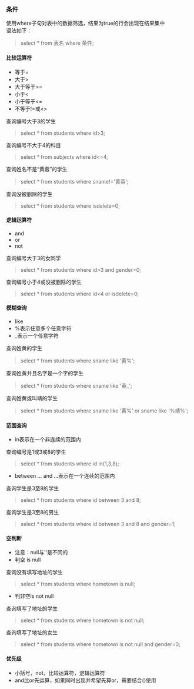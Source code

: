### 条件
使用where子句对表中的数据筛选，结果为true的行会出现在结果集中  
语法如下：
>select * from 表名 where 条件;

#### 比较运算符
+ 等于=
+ 大于>
+ 大于等于>=
+ 小于<
+ 小于等于<=
+ 不等于!=或<>

查询编号大于3的学生
>select * from students where id>3;

查询编号不大于4的科目
>select * from subjects where id<=4;

查询姓名不是“黄蓉”的学生
>select * from students where sname!='黄蓉';

查询没被删除的学生
>select * from students where isdelete=0;

#### 逻辑运算符
+ and
+ or
+ not

查询编号大于3的女同学
>select * from students where id>3 and gender=0;

查询编号小于4或没被删除的学生
>select * from students where id<4 or isdelete=0;

#### 模糊查询
+ like
+ %表示任意多个任意字符
+ _表示一个任意字符

查询姓黄的学生
>select * from students where sname like '黄%';

查询姓黄并且名字是一个字的学生
>select * from students where sname like '黄_';

查询姓黄或叫靖的学生
>select * from students where sname like '黄%' or sname like '%靖%';

#### 范围查询
+ in表示在一个非连续的范围内

查询编号是1或3或8的学生
>select * from students where id in(1,3,8);

+ between ... and ...表示在一个连续的范围内

查询学生是3至8的学生
>select * from students where id between 3 and 8;

查询学生是3至8的男生
>select * from students where id between 3 and 8 and gender=1;

#### 空判断
+ 注意：null与''是不同的
+ 判空 is null

查询没有填写地址的学生
>select * from students where hometown is null;

+ 判非空is not null

查询填写了地址的学生
>select * from students where hometown is not null;

查询填写了地址的女生
>select * from students where hometown is not null and gender=0;


#### 优先级
+ 小括号，not，比较运算符，逻辑运算符
+ and比or先运算，如果同时出现并希望先算or，需要结合()使用
